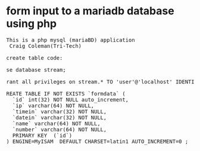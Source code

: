# form input to a mariadb database using php
 <pre>
This is a php mysql (mariaBD) application 
 Craig Coleman(Tri-Tech)

create table code:

se database stream;

rant all privileges on stream.* TO 'user'@'localhost' IDENTIFIED BY 'passwords'; 

REATE TABLE IF NOT EXISTS `formdata` (
  `id` int(32) NOT NULL auto_increment,
  `ip` varchar(64) NOT NULL,
  `timein` varchar(32) NOT NULL,
  `datein` varchar(32) NOT NULL,
  `name` varchar(64) NOT NULL,
  `number` varchar(64) NOT NULL,
  PRIMARY KEY  (`id`)
) ENGINE=MyISAM  DEFAULT CHARSET=latin1 AUTO_INCREMENT=0 ;

</pre>
